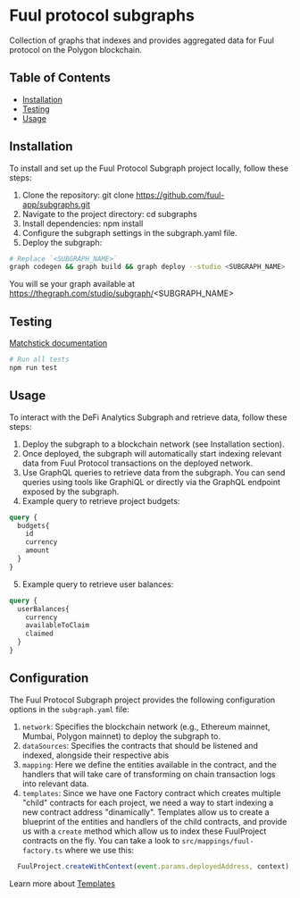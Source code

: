 # Fuul protocol subgraphs

Collection of graphs that indexes and provides aggregated data for Fuul protocol on the Polygon blockchain.

## Table of Contents

- [Installation](#installation)
- [Testing](#testing)
- [Usage](#usage)

## Installation

To install and set up the Fuul Protocol Subgraph project locally, follow these steps:

1. Clone the repository: git clone https://github.com/fuul-app/subgraphs.git
2. Navigate to the project directory: cd subgraphs
3. Install dependencies: npm install
4. Configure the subgraph settings in the subgraph.yaml file.
5. Deploy the subgraph: 

```sh
# Replace `<SUBGRAPH_NAME>`
graph codegen && graph build && graph deploy --studio <SUBGRAPH_NAME>
```

You will se your graph available at https://thegraph.com/studio/subgraph/<SUBGRAPH_NAME>



## Testing

[Matchstick documentation](https://thegraph.com/docs/developer/matchstick)

```sh
# Run all tests
npm run test
```

## Usage
To interact with the DeFi Analytics Subgraph and retrieve data, follow these steps:

1. Deploy the subgraph to a blockchain network (see Installation section).
2. Once deployed, the subgraph will automatically start indexing relevant data from Fuul Protocol transactions on the deployed network.
3. Use GraphQL queries to retrieve data from the subgraph. You can send queries using tools like GraphiQL or directly via the GraphQL endpoint exposed by the subgraph.
4. Example query to retrieve project budgets:

```graphql
query {
  budgets{
    id
    currency
    amount
  }
}
```

5. Example query to retrieve user balances: 

```graphql
query {
  userBalances{
    currency
    availableToClaim
    claimed
  }
}
```

## Configuration

The Fuul Protocol Subgraph project provides the following configuration options in the `subgraph.yaml` file:

1. `network`: Specifies the blockchain network (e.g., Ethereum mainnet, Mumbai, Polygon mainnet) to deploy the subgraph to.
2. `dataSources`: Specifies the contracts that should be listened and indexed, alongside their respective abis
3. `mapping`: Here we define the entities available in the contract, and the handlers that will take care of transforming on chain transaction logs into relevant data.
4. `templates`: Since we have one Factory contract which creates multiple "child" contracts for each project, we need a way to start indexing a new contract address "dinamically". Templates allow us to create a blueprint of the entities and handlers of the child contracts, and provide us with a `create` method which allow us to index these FuulProject contracts on the fly. 
You can take a look to `src/mappings/fuul-factory.ts` where we use this: 

```typescript
  FuulProject.createWithContext(event.params.deployedAddress, context);
```

Learn more about [Templates](https://thegraph.com/docs/en/developing/creating-a-subgraph/#data-source-templates)